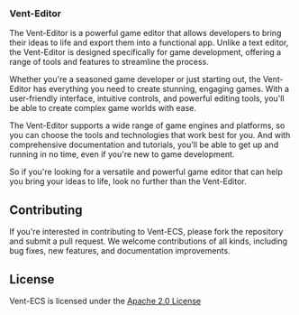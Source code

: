 ### Vent-Editor

The Vent-Editor is a powerful game editor that allows developers to bring their ideas to life and export them into a functional app. Unlike a text editor, the Vent-Editor is designed specifically for game development, offering a range of tools and features to streamline the process.

Whether you're a seasoned game developer or just starting out, the Vent-Editor has everything you need to create stunning, engaging games. With a user-friendly interface, intuitive controls, and powerful editing tools, you'll be able to create complex game worlds with ease.

The Vent-Editor supports a wide range of game engines and platforms, so you can choose the tools and technologies that work best for you. And with comprehensive documentation and tutorials, you'll be able to get up and running in no time, even if you're new to game development.

So if you're looking for a versatile and powerful game editor that can help you bring your ideas to life, look no further than the Vent-Editor.

## Contributing

If you're interested in contributing to Vent-ECS, please fork the repository and submit a pull request. We welcome
contributions of all kinds, including bug fixes, new features, and documentation improvements.

## License
Vent-ECS is licensed under the [Apache 2.0 License](../../LICENSE)